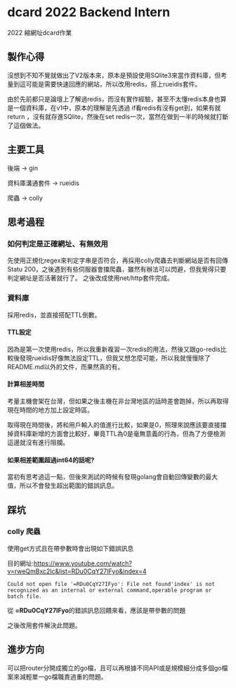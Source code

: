 # dcard 2022 Backend Intern

 2022  縮網址dcard作業

## 製作心得

沒想到不知不覺就做出了V2版本來，原本是預設使用SQlite3來當作資料庫，但考量到這可能是需要快速回應的網站，所以改用redis，搭上rueidis套件。

由於先前都只是論壇上了解過redis，而沒有實作經驗，甚至不太懂redis本身也算是一個資料庫，在v1中，原本的理解是先透過 if看redis有沒有get到，如果有就return ，沒有就存進SQlite，然後在set redis一次，當然在做到一半的時候就打斷了這個做法。

## 主要工具

後端 -> gin

資料庫溝通套件 -> rueidis

爬蟲 -> colly

## 思考過程

### 如何判定是正確網址、有無效用

先使用正規化regex來判定字串是否符合，再採用colly爬蟲去判斷網站是否有回傳Statu 200，之後遇到有些伺服器會擋爬蟲，雖然有辦法可以閃避，但我覺得只要判定網址是否活著就行了。
之後改成使用net/http套件完成。

###  資料庫

採用redis，並直接搭配TTL倒數。

#### TTL設定

因為是第一次使用redis，所以我重新複習一次redis的用法，然後又跟go-redis比較後發現rueidis好像無法設定TTL，但我又想怎麼可能，所以我就慢慢除了README.md以外的文件，而果然真的有。

#### 計算相差時間

考量主機會架在台灣，但如果之後主機在非台灣地區的話時差會跑掉，所以再取得現在時間的地方加上設定時區。

取得現在時間後，將和用戶輸入的值進行比較，如果是0，照理來說應該要直接擋掉資料庫新增的方面會比較好，畢竟TTL為0是毫無意義的行為，但為了方便檢測這邊就沒有進行阻攔。

#### 如果相差範圍超過int64的話呢?

當初有思考過這一點，但後來測試的時候有發現golang會自動回傳變數的最大值，所以不會發生超出範圍的錯誤訊息。

## 踩坑

### colly 爬蟲

使用get方式且在帶參數時會出現如下錯誤訊息

目的網址:https://www.youtube.com/watch?v=rweQmBxc2lc&list=RDu0CqY27IFyo&index=4

    Could not open file '=RDu0CqY27IFyo': File not found'index' is not recognized as an internal or external command,operable program or batch file.

從 **=RDu0CqY27IFyo**的錯誤訊息回饋來看，應該是帶參數的問題

之後改用套件解決此問題。

## 進步方向

可以把router分開成獨立的go檔，且可以再根據不同API或是規模細分成多個go檔案來減輕單一go檔職責過重的問題。
